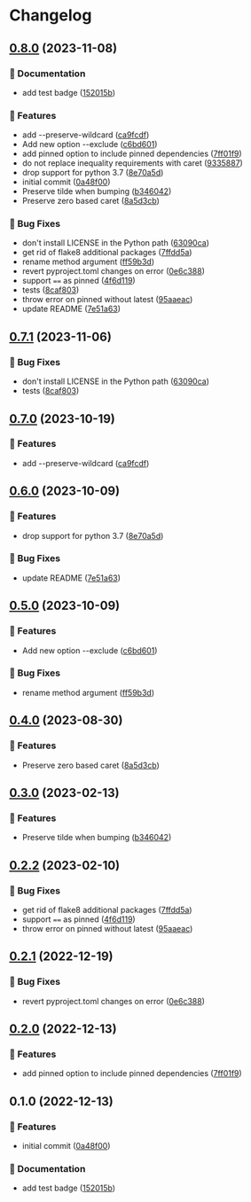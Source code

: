 # Changelog

## [0.8.0](https://github.com/AdrianDsg/poetry-plugin-up/compare/v0.7.1...0.8.0) (2023-11-08)


### 📝 Documentation

* add test badge ([152015b](https://github.com/AdrianDsg/poetry-plugin-up/commit/152015bb7d0e4dc16fc147060bec4d40996e1ebf))


### 🚀 Features

* add --preserve-wildcard ([ca9fcdf](https://github.com/AdrianDsg/poetry-plugin-up/commit/ca9fcdf201e7c219e4cd872e004128dceaf0a71a))
* Add new option --exclude ([c6bd601](https://github.com/AdrianDsg/poetry-plugin-up/commit/c6bd601fc85410e06c12b98651d2037a97c15fae))
* add pinned option to include pinned dependencies ([7ff01f9](https://github.com/AdrianDsg/poetry-plugin-up/commit/7ff01f9eb7e48e27ed5d386e617d029b385b22e4))
* do not replace inequality requirements with caret ([9335887](https://github.com/AdrianDsg/poetry-plugin-up/commit/9335887dbe00e385cd5ba15bf1feb524e45efbb8))
* drop support for python 3.7 ([8e70a5d](https://github.com/AdrianDsg/poetry-plugin-up/commit/8e70a5d9a2fa49309e863e1a18e0e4bd45c24a10))
* initial commit ([0a48f00](https://github.com/AdrianDsg/poetry-plugin-up/commit/0a48f00b67d86e3772693825937ea2af76ede8fa))
* Preserve tilde when bumping ([b346042](https://github.com/AdrianDsg/poetry-plugin-up/commit/b34604275a937faeb2a4b25b765429ecbaabef4d))
* Preserve zero based caret ([8a5d3cb](https://github.com/AdrianDsg/poetry-plugin-up/commit/8a5d3cb6a4f122537e7e66faf52c1672d8773abc))


### 🐛 Bug Fixes

* don't install LICENSE in the Python path ([63090ca](https://github.com/AdrianDsg/poetry-plugin-up/commit/63090cad7c8eac39ea4df392843e9691d47f97a0))
* get rid of flake8 additional packages ([7ffdd5a](https://github.com/AdrianDsg/poetry-plugin-up/commit/7ffdd5ab33b80248875c845ae5b41aa9addfef82))
* rename method argument ([ff59b3d](https://github.com/AdrianDsg/poetry-plugin-up/commit/ff59b3dcd2f7c53b093a2a5ce6d05b79f0ad006a))
* revert pyproject.toml changes on error ([0e6c388](https://github.com/AdrianDsg/poetry-plugin-up/commit/0e6c388b375b05f3121c4c1fa756aa10e4f9d5fe))
* support `==` as pinned ([4f6d119](https://github.com/AdrianDsg/poetry-plugin-up/commit/4f6d1191cef19d22e47ae2571c3e788b331c5901))
* tests ([8caf803](https://github.com/AdrianDsg/poetry-plugin-up/commit/8caf803570688ce71a70666512b802427d8b6072))
* throw error on pinned without latest ([95aaeac](https://github.com/AdrianDsg/poetry-plugin-up/commit/95aaeaca0a7d3638916da8bb3048c1dd2a1cabd5))
* update README ([7e51a63](https://github.com/AdrianDsg/poetry-plugin-up/commit/7e51a6335cb8038a4d148893ef0b1ebe63376e9c))

## [0.7.1](https://github.com/MousaZeidBaker/poetry-plugin-up/compare/0.7.0...0.7.1) (2023-11-06)


### 🐛 Bug Fixes

* don't install LICENSE in the Python path ([63090ca](https://github.com/MousaZeidBaker/poetry-plugin-up/commit/63090cad7c8eac39ea4df392843e9691d47f97a0))
* tests ([8caf803](https://github.com/MousaZeidBaker/poetry-plugin-up/commit/8caf803570688ce71a70666512b802427d8b6072))

## [0.7.0](https://github.com/MousaZeidBaker/poetry-plugin-up/compare/0.6.0...0.7.0) (2023-10-19)


### 🚀 Features

* add --preserve-wildcard ([ca9fcdf](https://github.com/MousaZeidBaker/poetry-plugin-up/commit/ca9fcdf201e7c219e4cd872e004128dceaf0a71a))

## [0.6.0](https://github.com/MousaZeidBaker/poetry-plugin-up/compare/0.5.0...0.6.0) (2023-10-09)


### 🚀 Features

* drop support for python 3.7 ([8e70a5d](https://github.com/MousaZeidBaker/poetry-plugin-up/commit/8e70a5d9a2fa49309e863e1a18e0e4bd45c24a10))


### 🐛 Bug Fixes

* update README ([7e51a63](https://github.com/MousaZeidBaker/poetry-plugin-up/commit/7e51a6335cb8038a4d148893ef0b1ebe63376e9c))

## [0.5.0](https://github.com/MousaZeidBaker/poetry-plugin-up/compare/0.4.0...0.5.0) (2023-10-09)


### 🚀 Features

* Add new option --exclude ([c6bd601](https://github.com/MousaZeidBaker/poetry-plugin-up/commit/c6bd601fc85410e06c12b98651d2037a97c15fae))


### 🐛 Bug Fixes

* rename method argument ([ff59b3d](https://github.com/MousaZeidBaker/poetry-plugin-up/commit/ff59b3dcd2f7c53b093a2a5ce6d05b79f0ad006a))

## [0.4.0](https://github.com/MousaZeidBaker/poetry-plugin-up/compare/0.3.0...0.4.0) (2023-08-30)


### 🚀 Features

* Preserve zero based caret ([8a5d3cb](https://github.com/MousaZeidBaker/poetry-plugin-up/commit/8a5d3cb6a4f122537e7e66faf52c1672d8773abc))

## [0.3.0](https://github.com/MousaZeidBaker/poetry-plugin-up/compare/0.2.2...0.3.0) (2023-02-13)


### 🚀 Features

* Preserve tilde when bumping ([b346042](https://github.com/MousaZeidBaker/poetry-plugin-up/commit/b34604275a937faeb2a4b25b765429ecbaabef4d))

## [0.2.2](https://github.com/MousaZeidBaker/poetry-plugin-up/compare/0.2.1...0.2.2) (2023-02-10)


### 🐛 Bug Fixes

* get rid of flake8 additional packages ([7ffdd5a](https://github.com/MousaZeidBaker/poetry-plugin-up/commit/7ffdd5ab33b80248875c845ae5b41aa9addfef82))
* support `==` as pinned ([4f6d119](https://github.com/MousaZeidBaker/poetry-plugin-up/commit/4f6d1191cef19d22e47ae2571c3e788b331c5901))
* throw error on pinned without latest ([95aaeac](https://github.com/MousaZeidBaker/poetry-plugin-up/commit/95aaeaca0a7d3638916da8bb3048c1dd2a1cabd5))

## [0.2.1](https://github.com/MousaZeidBaker/poetry-plugin-up/compare/0.2.0...0.2.1) (2022-12-19)


### 🐛 Bug Fixes

* revert pyproject.toml changes on error ([0e6c388](https://github.com/MousaZeidBaker/poetry-plugin-up/commit/0e6c388b375b05f3121c4c1fa756aa10e4f9d5fe))

## [0.2.0](https://github.com/MousaZeidBaker/poetry-plugin-up/compare/0.1.0...0.2.0) (2022-12-13)


### 🚀 Features

* add pinned option to include pinned dependencies ([7ff01f9](https://github.com/MousaZeidBaker/poetry-plugin-up/commit/7ff01f9eb7e48e27ed5d386e617d029b385b22e4))

## 0.1.0 (2022-12-13)


### 🚀 Features

* initial commit ([0a48f00](https://github.com/MousaZeidBaker/poetry-plugin-up/commit/0a48f00b67d86e3772693825937ea2af76ede8fa))


### 📝 Documentation

* add test badge ([152015b](https://github.com/MousaZeidBaker/poetry-plugin-up/commit/152015bb7d0e4dc16fc147060bec4d40996e1ebf))
